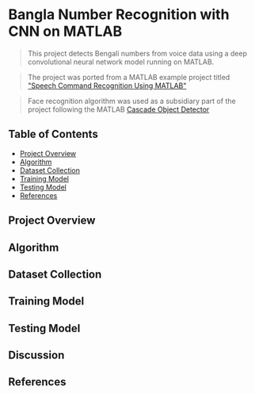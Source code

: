# Bangla Number Recognition with CNN on MATLAB

> This project detects Bengali numbers from voice data using a deep convolutional neural network model running on MATLAB.

> The project was ported from a MATLAB example project titled <a href="https://www.mathworks.com/help/deeplearning/ug/deep-learning-speech-recognition.html">"Speech Command Recognition Using MATLAB"</a>

> Face recognition algorithm was used as a subsidiary part of the project following the MATLAB <a href="https://www.mathworks.com/help/vision/ref/vision.cascadeobjectdetector-system-object.html">Cascade Object Detector</a>

## Table of Contents

- [Project Overview](#overview)
- [Algorithm](#algorithm)
- [Dataset Collection](#dataset)
- [Training Model](#training)
- [Testing Model](#testing)
- [References](#reference)

## Project Overview

## Algorithm

## Dataset Collection

## Training Model

## Testing Model

## Discussion

## References




